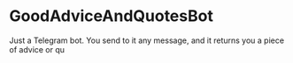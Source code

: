 # GoodAdviceAndQuotesBot

Just a Telegram bot. You send to it any message, and it returns you a piece of advice or qu